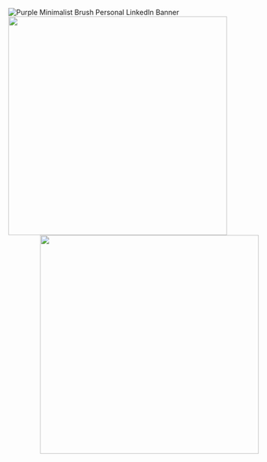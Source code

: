 ![Purple Minimalist Brush Personal LinkedIn Banner](https://user-images.githubusercontent.com/72257400/147883960-a9234356-e0e4-429a-9c42-86dba6434c1d.gif)
<img align="left" width="440" height="440" src="https://user-images.githubusercontent.com/72257400/147908642-eda7a7e6-be64-4e1f-a95f-22cdd965415b.png"><img align="right" width="440" height="440" src="https://user-images.githubusercontent.com/72257400/147908651-510b7651-2db0-4746-8f96-c194bb452e1d.png">





<!--
**yatharthagr7/yatharthagr7** is a ✨ _special_ ✨ repository because its `README.md` (this file) appears on your GitHub profile.

Here are some ideas to get you started:

- 🔭 I’m currently working on ...
- 🌱 I’m currently learning ...
- 👯 I’m looking to collaborate on ...
- 🤔 I’m looking for help with ...
- 💬 Ask me about ...
- 📫 How to reach me: ...
- 😄 Pronouns: ...
- ⚡ Fun fact: ...
-->
